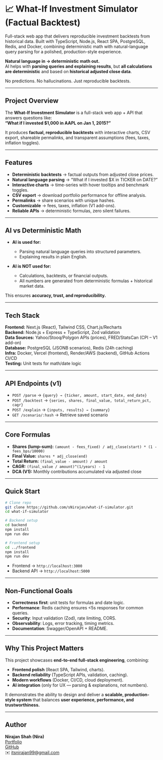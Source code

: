 # 📈 What-If Investment Simulator (Factual Backtest)
Full-stack web app that delivers reproducible investment backtests from historical data. Built with TypeScript, Node.js, React SPA, PostgreSQL, Redis, and Docker, combining deterministic math with natural-language query parsing for a polished, production-style experience.

**Natural language in → deterministic math out.**  
AI helps with **parsing queries and explaining results**, but **all calculations are deterministic** and based on **historical adjusted close data**.  

No predictions. No hallucinations. Just reproducible backtests.  

---

##  Project Overview
The **What-If Investment Simulator** is a full-stack web app + API that answers questions like:  
**“What if I invested $1,000 in AAPL on Jan 1, 2015?”**  

It produces **factual, reproducible backtests** with interactive charts, CSV export, shareable permalinks, and transparent assumptions (fees, taxes, inflation toggles).  

---

##  Features
-  **Deterministic backtests** → factual outputs from adjusted close prices.  
-  **Natural language parsing** → “What if I invested $X in TICKER on DATE?”  
-  **Interactive charts** → time-series with hover tooltips and benchmark toggles.  
-  **CSV export** → download portfolio performance for offline analysis.  
-  **Permalinks** → share scenarios with unique hashes.  
-  **Customizable** → fees, taxes, inflation (V1 add-ons).  
-  **Reliable APIs** → deterministic formulas, zero silent failures.  

---

##  AI vs Deterministic Math
- **AI is used for:**  
  - Parsing natural language queries into structured parameters.  
  - Explaining results in plain English.  

- **AI is NOT used for:**  
  - Calculations, backtests, or financial outputs.  
  - All numbers are generated from deterministic formulas + historical market data.  

This ensures **accuracy, trust, and reproducibility.**  

---

##  Tech Stack
**Frontend:** Next.js (React), Tailwind CSS, Chart.js/Recharts  
**Backend:** Node.js + Express + TypeScript, Zod validation  
**Data Sources:** Yahoo/Stooq/Polygon APIs (prices), FRED/StatsCan (CPI – V1 add-on)  
**Database:** PostgreSQL (JSONB scenarios), Redis (24h caching)  
**Infra:** Docker, Vercel (frontend), Render/AWS (backend), GitHub Actions CI/CD  
**Testing:** Unit tests for math/date logic  

---

##  API Endpoints (v1)
- `POST /parse` → `{query} → {ticker, amount, start_date, end_date}`  
- `POST /backtest` → `{series, shares, final_value, total_return_pct, cagr}`  
- `POST /explain` → `{inputs, results} → {summary}`  
- `GET /scenario/:hash` → Retrieve saved scenario  

---

##  Core Formulas
- **Shares (lump-sum):** `(amount - fees_fixed) / adj_close(start) * (1 - fees_bps/10000)`  
- **Final Value:** `shares * adj_close(end)`  
- **Total Return:** `(final_value - amount) / amount`  
- **CAGR:** `(final_value / amount)^(1/years) - 1`  
- **DCA (V1):** Monthly contributions accumulated via adjusted close  

---

##  Quick Start

```bash
# Clone repo
git clone https://github.com/sNirajan/what-if-simulator.git
cd what-if-simulator

# Backend setup
cd backend
npm install
npm run dev

# Frontend setup
cd ../frontend
npm install
npm run dev
```

- Frontend → `http://localhost:3000`  
- Backend API → `http://localhost:5000`  


---

##  Non-Functional Goals
-  **Correctness first**: unit tests for formulas and date logic.  
-  **Performance**: Redis caching ensures <5s responses for common queries.  
-  **Security**: Input validation (Zod), rate limiting, CORS.  
-  **Observability**: Logs, error tracking, timing metrics.  
-  **Documentation**: Swagger/OpenAPI + README.  

---

##  Why This Project Matters
This project showcases **end-to-end full-stack engineering**, combining:  
- **Frontend polish** (React SPA, Tailwind, charts).  
- **Backend reliability** (TypeScript APIs, validation, caching).  
- **Modern workflows** (Docker, CI/CD, cloud deployment).  
- **AI integration** (only for UX — parsing & explanations, not numbers).  

It demonstrates the ability to design and deliver a **scalable, production-style system** that balances **user experience, performance, and trustworthiness.**  

---

##  Author
**Nirajan Shah (Nira)**  
[Portfolio](http://nirajanshah.me)  
[GitHub](https://github.com/sNirajan)  
✉️ itsnirajan99@gmail.com
